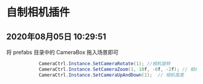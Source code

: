 # 自制相机插件

## 2020年08月05日 10:29:51

将 prefabs 目录中的 CameraBox 拖入场景即可

```C#
            CameraCtrl.Instance.SetCameraRotate(1); //相机旋转
            CameraCtrl.Instance.SetCameraZoom(1, 10f, -6f, -2f); // 相机缩放
            CameraCtrl.Instance.SetCameraUpAndDown(1); 	// 相机高度
```

